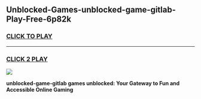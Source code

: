 
## Unblocked-Games-unblocked-game-gitlab-Play-Free-6p82k
<h3>
<a href="https://premium76.site?title=unblocked-game-gitlab&ref=23A">CLICK TO PLAY</a></h3>
<hr>

<h3>
<a href="https://premium76.site?title=unblocked-game-gitlab&ref=23A">CLICK 2 PLAY</a>
  
</h3>

<a href="https://premium76.site?title=unblocked-game-gitlab&ref=23A"><img src="https://clearcache.store/games.png"></a>


**unblocked-game-gitlab games unblocked: Your Gateway to Fun and Accessible Online Gaming**
